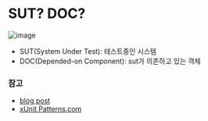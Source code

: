 # SUT? DOC?

![image](https://github.com/jaehoon9186/study/assets/83233720/dd3283f5-b517-4812-b6bd-74b0c5ca98cd)


- SUT(System Under Test): 테스트중인 시스템
- DOC(Depended-on Component): sut가 의존하고 있는 객체 


### 참고 
- [blog post](https://velog.io/@phs880623/Test-%EC%9A%A9%EC%96%B4-%EC%82%B4%ED%8E%B4%EB%B3%B4%EA%B8%B0)
- [xUnit Patterns.com](http://xunitpatterns.com/Test%20Double.html)
